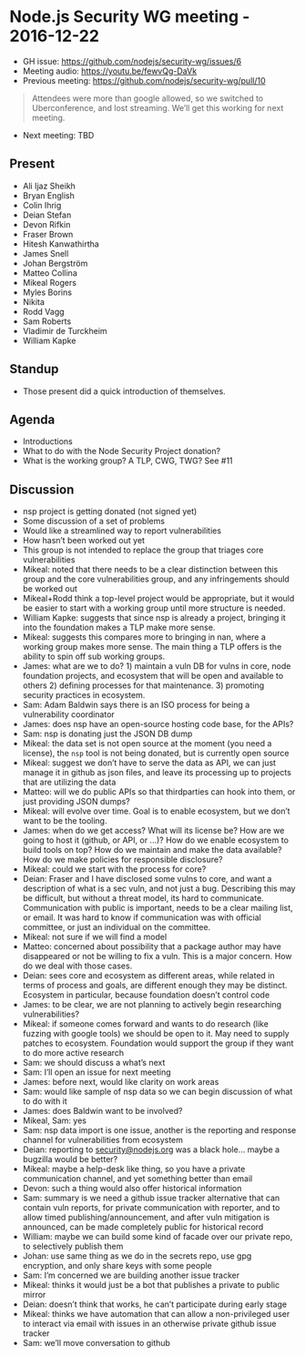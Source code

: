 # Node.js Security WG meeting - 2016-12-22

* GH issue: <https://github.com/nodejs/security-wg/issues/6>
* Meeting audio: <https://youtu.be/fewvQg-DaVk>
* Previous meeting: <https://github.com/nodejs/security-wg/pull/10>

> Attendees were more than google allowed, so we switched to Uberconference, and
> lost streaming. We’ll get this working for next meeting.

* Next meeting: TBD


## Present

- Ali Ijaz Sheikh
- Bryan English
- Colin Ihrig
- Deian Stefan
- Devon Rifkin
- Fraser Brown
- Hitesh Kanwathirtha
- James Snell
- Johan Bergström
- Matteo Collina
- Mikeal Rogers
- Myles Borins
- Nikita
- Rodd Vagg
- Sam Roberts
- Vladimir de Turckheim
- William Kapke


## Standup

- Those present did a quick introduction of themselves.


## Agenda

- Introductions
- What to do with the Node Security Project donation?
- What is the working group? A TLP, CWG, TWG? See #11


## Discussion

- nsp project is getting donated (not signed yet)
- Some discussion of a set of problems
- Would like a streamlined way to report vulnerabilities
- How hasn’t been worked out yet
- This group is not intended to replace the group that triages core
  vulnerabilities
- Mikeal: noted that there needs to be a clear distinction between this group
  and the core vulnerabilities group, and any infringements should be worked out
- Mikeal+Rodd think a top-level project would be appropriate, but it would be
  easier to start with a working group until more structure is needed.
- William Kapke: suggests that since nsp is already a project, bringing it into
  the foundation makes a TLP make more sense.
- Mikeal: suggests this compares more to bringing in nan, where a working group
  makes more sense. The main thing a TLP offers is the ability to spin off sub
  working groups.
- James: what are we to do? 1) maintain a vuln DB for vulns in core, node
  foundation projects, and ecosystem that will be open and available to others
  2) defining processes for that maintenance. 3) promoting security practices in
  ecosystem.
- Sam: Adam Baldwin says there is an ISO process for being a vulnerability
  coordinator
- James: does nsp have an open-source hosting code base, for the APIs?
- Sam: nsp is donating just the JSON DB dump
- Mikeal: the data set is not open source at the moment (you need a
  license), the `nsp` tool is not being donated, but is currently open source
- Mikeal: suggest we don’t have to serve the data as API, we can just manage it
  in github as json files, and leave its processing up to projects that are
  utilizing the data
- Matteo: will we do public APIs so that thirdparties can hook into them, or
  just providing JSON dumps?
- Mikeal: will evolve over time. Goal is to enable ecosystem, but we don’t want
  to be the tooling.
- James: when do we get access? What will its license be? How are we going to
  host it (github, or API, or ...)? How do we enable ecosystem to build tools on
  top? How do we maintain and make the data available? How do we make policies
  for responsible disclosure?
- Mikeal: could we start with the process for core?
- Deian: Fraser and I have disclosed some vulns to core, and want a description
  of what is a sec vuln, and not just a bug. Describing this may be difficult,
  but without a threat model, its hard to communicate. Communication with public
  is important, needs to be a clear mailing list, or email. It was hard to know
  if communication was with official committee, or just an individual on the
  committee.
- Mikeal: not sure if we will find a model
- Matteo: concerned about possibility that a package author may have disappeared
  or not be willing to fix a vuln. This is a major concern. How do we deal with
  those cases.
- Deian: sees core and ecosystem as different areas, while related in terms of
  process and goals, are different enough they may be distinct. Ecosystem in
  particular, because foundation doesn’t control code
- James: to be clear, we are not planning to actively begin researching
  vulnerabilities?
- Mikeal: if someone comes forward and wants to do research (like fuzzing with
  google tools) we should be open to it. May need to supply patches to
  ecosystem. Foundation would support the group if they want to do more active
  research
- Sam: we should discuss a what’s next
- Sam: I’ll open an issue for next meeting
- James: before next, would like clarity on work areas
- Sam: would like sample of nsp data so we can begin discussion of what to do
  with it
- James: does Baldwin want to be involved?
- Mikeal, Sam: yes
- Sam: nsp data import is one issue, another is the reporting and response
  channel for vulnerabilities from ecosystem
- Deian: reporting to security@nodejs.org was a black hole… maybe a bugzilla
  would be better?
- Mikeal: maybe a help-desk like thing, so you have a private communication
  channel, and yet something better than email
- Devon: such a thing would also offer historical information
- Sam: summary is we need a github issue tracker alternative that can contain
  vuln reports, for private communication with reporter, and to allow timed
  publishing/announcement, and after vuln mitigation is announced, can be made
  completely public for historical record
- William: maybe we can build some kind of facade over our private repo, to
  selectively publish them
- Johan: use same thing as we do in the secrets repo, use gpg encryption, and
  only share keys with some people
- Sam: I’m concerned we are building another issue tracker
- Mikeal: thinks it would just be a bot that publishes a private to public
  mirror
- Deian: doesn’t think that works, he can’t participate during early stage
- Mikeal: thinks we have automation that can allow a non-privileged user to
  interact via email with issues in an otherwise private github issue tracker
- Sam: we’ll move conversation to github
